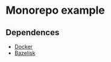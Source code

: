 # Monorepo example

## Dependences

- [Docker](https://www.docker.com/)
- [Bazelisk](https://bazel.build/install/bazelisk)
